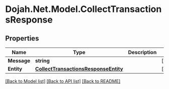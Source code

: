 # Dojah.Net.Model.CollectTransactionsResponse

## Properties

Name | Type | Description | Notes
------------ | ------------- | ------------- | -------------
**Message** | **string** |  | [optional] 
**Entity** | [**CollectTransactionsResponseEntity**](CollectTransactionsResponseEntity.md) |  | [optional] 

[[Back to Model list]](../README.md#documentation-for-models) [[Back to API list]](../README.md#documentation-for-api-endpoints) [[Back to README]](../README.md)

